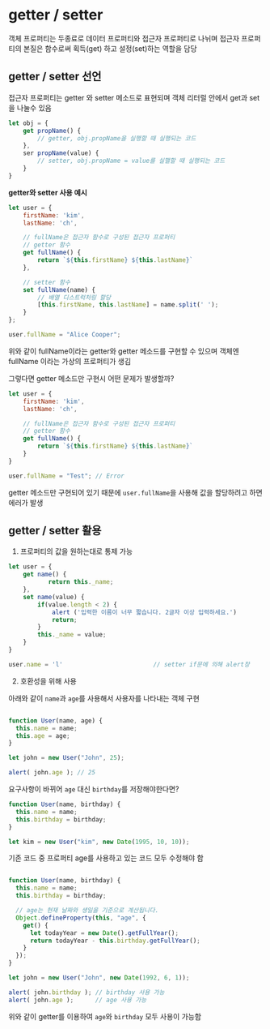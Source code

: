 # getter / setter
객체 프로퍼티는 두종료로 데이터 프로퍼티와 접근자 프로퍼티로 나뉘며 접근자 프로퍼티의 본질은 함수로써 획득(get) 하고 설정(set)하는 역할을 담당

## getter / setter 선언
접근자 프로퍼티는 getter 와 setter 메소드로 표현되며 객체 리터럴 안에서 get과 set을 나눌수 있음 <br>

```javascript
let obj = {
    get propName() {
        // getter, obj.propName을 실행할 때 실행되는 코드
    },
    ser propName(value) {
        // setter, obj.propName = value를 실핼할 때 실행되는 코드
    }
}
```

**getter와 setter 사용 예시**

```javascript
let user = {
    firstName: 'kim',
    lastName: 'ch',

    // fullName은 접근자 함수로 구성된 접근자 프로퍼티
    // getter 함수
    get fullName() {
        return `${this.firstName} ${this.lastName}`
    },

    // setter 함수
    set fullName(name) {
        // 배열 디스트럭처링 할당
        [this.firstName, this.lastName] = name.split(' ');
    }
};

user.fullName = "Alice Cooper";

```
위와 같이 fullName이라는 getter와 getter 메소드를 구현할 수 있으며 객체엔 fullName 이라는 가상의 프로퍼티가 생김


그렇다면 getter 메소드만 구현시 어떤 문제가 발생할까?

```javascript
let user = {
    firstName: 'kim',
    lastName: 'ch',

    // fullName은 접근자 함수로 구성된 접근자 프로퍼티
    // getter 함수
    get fullName() {
        return `${this.firstName} ${this.lastName}`
    }
}

user.fullName = "Test"; // Error

```
getter 메소드만 구현되어 있기 때문에 ```user.fullName```을 사용해 값을 할당하려고 하면 에러가 발생<br>

## getter / setter 활용
1. 프로퍼티의 값을 원하는대로 통제 가능

```javascript
let user = {
    get name() {
           return this._name;
    },
    set name(value) {
        if(value.length < 2) {
            alert ('입력한 이름이 너무 짧습니다. 2글자 이상 입력하세요.')
            return;
        }
        this._name = value;
    }
}

user.name = 'l'                         // setter if문에 의해 alert창 
```

2. 호환성을 위해 사용

아래와 같이 ```name```과 ```age```를 사용해서 사용자를 나타내는 객체 구현
```javascript

function User(name, age) {
  this.name = name;
  this.age = age;
}

let john = new User("John", 25);

alert( john.age ); // 25
```
요구사항이 바뀌어 ```age``` 대신 ```birthday```를 저장해야한다면?

```javascript
function User(name, birthday) {
  this.name = name;
  this.birthday = birthday;
}

let kim = new User("kim", new Date(1995, 10, 10));
```

기존 코드 중 프로퍼티 age를 사용하고 있는 코드 모두 수정해야 함

```javascript

function User(name, birthday) {
  this.name = name;
  this.birthday = birthday;

  // age는 현재 날짜와 생일을 기준으로 계산됩니다.
  Object.defineProperty(this, "age", {
    get() {
      let todayYear = new Date().getFullYear();
      return todayYear - this.birthday.getFullYear();
    }
  });
}

let john = new User("John", new Date(1992, 6, 1));

alert( john.birthday ); // birthday 사용 가능
alert( john.age );      // age 사용 가능

```

위와 같이 getter를 이용하여 ```age```와 ```birthday``` 모두 사용이 가능함
